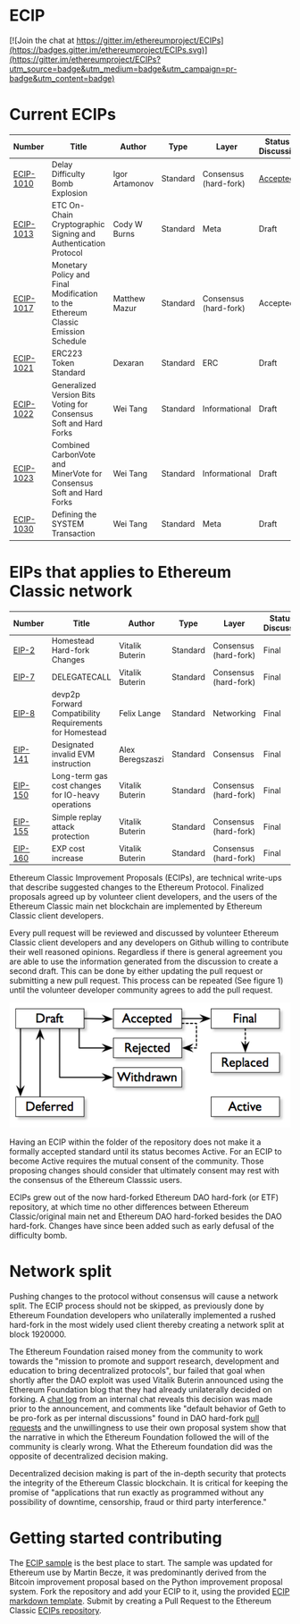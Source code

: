 # ECIP

[![Join the chat at https://gitter.im/ethereumproject/ECIPs](https://badges.gitter.im/ethereumproject/ECIPs.svg)](https://gitter.im/ethereumproject/ECIPs?utm_source=badge&utm_medium=badge&utm_campaign=pr-badge&utm_content=badge)

# Current ECIPs

| Number        | Title        | Author | Type  | Layer        | Status / Discussion |
| ------------- | ------------ | ------ | ----- | -------------| ------------------- |
| [ECIP-1010](ECIPs/ECIP-1010.md) | Delay Difficulty Bomb Explosion | Igor Artamonov | Standard | Consensus (hard-fork) | [Accepted](https://github.com/ethereumproject/ECIPs/issues/4) |
| [ECIP-1013](ECIPs/ECIP-1013.md) | ETC On-Chain Cryptographic Signing and Authentication Protocol | Cody W Burns | Standard | Meta | Draft |
| [ECIP-1017](ECIPs/ECIP-1017.md) | Monetary Policy and Final Modification to the Ethereum Classic Emission Schedule | Matthew Mazur | Standard | Consensus (hard-fork) | Accepted |
| [ECIP-1021](ECIPs/ECIP-1021.md) | ERC223 Token Standard | Dexaran | Standard | ERC | Draft |
| [ECIP-1022](ECIPs/ECIP-1022.md) | Generalized Version Bits Voting for Consensus Soft and Hard Forks | Wei Tang | Standard | Informational | Draft |
| [ECIP-1023](ECIPs/ECIP-1023.md) | Combined CarbonVote and MinerVote for Consensus Soft and Hard Forks | Wei Tang | Standard | Informational | Draft |
| [ECIP-1030](ECIPs/ECIP-1030.md) | Defining the SYSTEM Transaction | Wei Tang | Standard | Meta | Draft |

# EIPs that applies to Ethereum Classic network

| Number        | Title        | Author | Type  | Layer        | Status / Discussion |
| ------------- | ------------ | ------ | ----- | -------------| ------------------- |
| [EIP-2](https://github.com/ethereum/EIPs/blob/master/EIPS/eip-2.mediawiki) | Homestead Hard-fork Changes | Vitalik Buterin | Standard | Consensus (hard-fork) | Final |
| [EIP-7](https://github.com/ethereum/EIPs/blob/master/EIPS/eip-7.md) | DELEGATECALL | Vitalik Buterin | Standard | Consensus (hard-fork) | Final |
| [EIP-8](https://github.com/ethereum/EIPs/blob/master/EIPS/eip-8.md) | devp2p Forward Compatibility Requirements for Homestead | Felix Lange | Standard | Networking | Final |
| [EIP-141](https://github.com/ethereum/EIPs/blob/master/EIPS/eip-141.md) | Designated invalid EVM instruction | Alex Beregszaszi | Standard | Consensus | Final |
| [EIP-150](https://github.com/ethereum/EIPs/issues/150) | Long-term gas cost changes for IO-heavy operations | Vitalik Buterin | Standard | Consensus (hard-fork) | Final |
| [EIP-155](https://github.com/ethereum/EIPs/issues/155) | Simple replay attack protection | Vitalik Buterin | Standard | Consensus (hard-fork) | Final |
| [EIP-160](https://github.com/ethereum/EIPs/issues/160) | EXP cost increase | Vitalik Buterin | Standard | Consensus (hard-fork) | Final |


Ethereum Classic Improvement Proposals (ECIPs), are technical write-ups that describe suggested changes to the Ethereum Protocol. Finalized proposals agreed up by volunteer client developers, and the users of the Ethereum Classic main net blockchain are implemented by Ethereum Classic client developers.

Every pull request will be reviewed and discussed by volunteer Ethereum Classic client developers and any developers on Github willing to contribute their well reasoned opinions. Regardless if there is general agreement you are able to use the information generated from the discussion to create a second draft. This can be done by either updating the pull request or submitting a new pull request. This process can be repeated (See figure 1) until the volunteer developer community agrees to add the pull request.

![Figure 1: The cyclic process of proposal and review](./process.png "Figure 1: The process of proposal and review")

Having an ECIP within the folder of the repository does not make it a formally accepted standard until its status becomes Active. For an ECIP to become Active requires the mutual consent of the community. Those proposing changes should consider that ultimately consent may rest with the consensus of the Ethereum Classsic users.

ECIPs grew out of the now hard-forked Ethereum DAO hard-fork (or ETF) repository, at which time no other differences between Ethereum Classic/original main net and Ethereum DAO hard-forked besides the DAO hard-fork. Changes have since been added such as early defusal of the difficulty bomb.

# Network split

Pushing changes to the protocol without consensus will cause a network split. The ECIP process should not be skipped, as previously done by Ethereum Foundation developers who unilaterally implemented a rushed hard-fork in the most widely used client thereby creating a network split at block 1920000.

The Ethereum Foundation raised money from the community to work towards the "mission to promote and support research, development and education to bring decentralized protocols", bur failed that goal when shortly after the DAO exploit was used Vitalik Buterin announced using the Ethereum Foundation blog that they had already unilaterally decided on forking. A [chat log](http://pastebin.com/raw/aMKwQcHR) from an internal chat reveals this decision was made prior to the announcement, and comments like "default behavior of Geth to be pro-fork as per internal discussions" found in DAO hard-fork [pull requests](https://github.com/ethereum/go-ethereum/pull/2814) and the unwillingness to use their own proposal system show that the narrative in which the Ethereum Foundation followed the will of the community is clearly wrong. What the Ethereum foundation did was the opposite of decentralized decision making. 

Decentralized decision making is part of the in-depth security that protects the integrity of the Ethereum Classic blockchain. It is critical for keeping the promise of "applications that run exactly as programmed without any possibility of downtime, censorship, fraud or third party interference."

# Getting started contributing
The [ECIP sample](./ECIP-1.sample.md) is the best place to start. The sample was updated for Ethereum use by Martin Becze, it was predominantly derived from the Bitcoin improvement proposal based on the Python improvement proposal system. Fork the repository and add your ECIP to it, using the provided [ECIP markdown template](./ECIP-number.template.md). Submit by creating a Pull Request to the Ethereum Classic [ECIPs repository](https://github.com/ethereumclassic/ECIPs).

